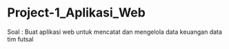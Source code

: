 # Project-1_Aplikasi_Web

Soal : Buat aplikasi web untuk mencatat dan mengelola data keuangan data tim futsal

